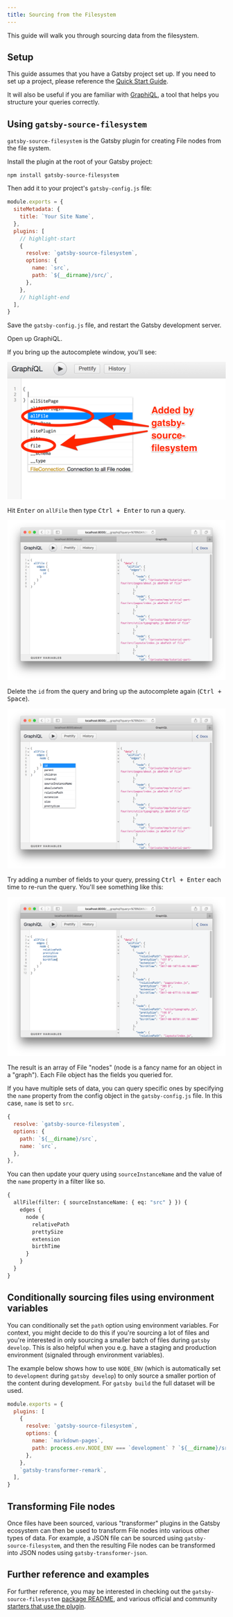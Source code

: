 ```yaml
---
title: Sourcing from the Filesystem
---
```


This guide will walk you through sourcing data from the filesystem.

## Setup

This guide assumes that you have a Gatsby project set up. If you need to set up a project, please reference the [Quick Start Guide](/docs/quick-start/).

It will also be useful if you are familiar with [GraphiQL](/docs/how-to/querying-data/running-queries-with-graphiql/), a tool that helps you structure your queries correctly.

## Using `gatsby-source-filesystem`

`gatsby-source-filesystem` is the Gatsby plugin for creating File nodes from the file system.

Install the plugin at the root of your Gatsby project:

```shell
npm install gatsby-source-filesystem
```

Then add it to your project's `gatsby-config.js` file:

```javascript:title=gatsby-config.js
module.exports = {
  siteMetadata: {
    title: `Your Site Name`,
  },
  plugins: [
    // highlight-start
    {
      resolve: `gatsby-source-filesystem`,
      options: {
        name: `src`,
        path: `${__dirname}/src/`,
      },
    },
    // highlight-end
  ],
}
```

Save the `gatsby-config.js` file, and restart the Gatsby development server.

Open up GraphiQL.

If you bring up the autocomplete window, you'll see:

![The GraphiQL IDE showing the new autocomplete options provided by the gatsby-source-filesystem plugin](../../images/graphiql-filesystem.png)

Hit <kbd>Enter</kbd> on `allFile` then type <kbd>Ctrl + Enter</kbd> to run a
query.

![The GraphiQL IDE showing the results of a filesystem query](../../images/filesystem-query.png)

Delete the `id` from the query and bring up the autocomplete again (<kbd>Ctrl +
Space</kbd>).

![The GraphiQL IDE showing autocomplete options](../../images/filesystem-autocomplete.png)

Try adding a number of fields to your query, pressing <kbd>Ctrl + Enter</kbd>
each time to re-run the query. You'll see something like this:

![The GraphiQL IDE showing the results of the query](../../images/allfile-query.png)

The result is an array of File "nodes" (node is a fancy name for an object in a
"graph"). Each File object has the fields you queried for.

If you have multiple sets of data, you can query specific ones by specifying the `name` property from the config object in the `gatsby-config.js` file. In this case, `name` is set to `src`.

```javascript:title=gatsby-config.js
{
  resolve: `gatsby-source-filesystem`,
  options: {
    path: `${__dirname}/src`,
    name: `src`,
  },
},
```

You can then update your query using `sourceInstanceName` and the value of the `name` property in a filter like so.

```graphql
{
  allFile(filter: { sourceInstanceName: { eq: "src" } }) {
    edges {
      node {
        relativePath
        prettySize
        extension
        birthTime
      }
    }
  }
}
```

## Conditionally sourcing files using environment variables

You can conditionally set the `path` option using environment variables. For context, you might decide to do this if you're sourcing a lot of files and you're interested in only sourcing a smaller batch of files during `gatsby develop`. This is also helpful when you e.g. have a staging and production environment (signaled through environment variables).

The example below shows how to use `NODE_ENV` (which is automatically set to `development` during `gatsby develop`) to only source a smaller portion of the content during development. For `gatsby build` the full dataset will be used.

```javascript:title=gatsby-config.js
module.exports = {
  plugins: [
    {
      resolve: `gatsby-source-filesystem`,
      options: {
        name: `markdown-pages`,
        path: process.env.NODE_ENV === `development` ? `${__dirname}/src/content/2022` : `${__dirname}/src/content`,
      },
    },
    `gatsby-transformer-remark`,
  ],
}
```

## Transforming File nodes

Once files have been sourced, various "transformer" plugins in the Gatsby ecosystem can then be used to transform File nodes into various other types of data. For example, a JSON file can be sourced using `gatsby-source-filesystem`, and then the resulting File nodes can be transformed into JSON nodes using `gatsby-transformer-json`.

## Further reference and examples

For further reference, you may be interested in checking out the `gatsby-source-filesystem` [package README](/plugins/gatsby-source-filesystem/), and various official and community [starters that use the plugin](/starters/?d=gatsby-source-filesystem).
